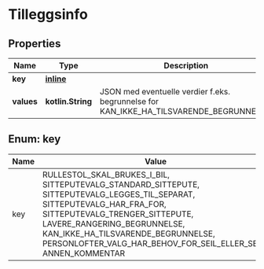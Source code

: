 
# Tilleggsinfo

## Properties
Name | Type | Description | Notes
------------ | ------------- | ------------- | -------------
**key** | [**inline**](#KeyEnum) |  | 
**values** | **kotlin.String** | JSON med eventuelle verdier f.eks. begrunnelse for KAN_IKKE_HA_TILSVARENDE_BEGRUNNELSE. |  [optional]


<a name="KeyEnum"></a>
## Enum: key
Name | Value
---- | -----
key | RULLESTOL_SKAL_BRUKES_I_BIL, SITTEPUTEVALG_STANDARD_SITTEPUTE, SITTEPUTEVALG_LEGGES_TIL_SEPARAT, SITTEPUTEVALG_HAR_FRA_FOR, SITTEPUTEVALG_TRENGER_SITTEPUTE, LAVERE_RANGERING_BEGRUNNELSE, KAN_IKKE_HA_TILSVARENDE_BEGRUNNELSE, PERSONLOFTER_VALG_HAR_BEHOV_FOR_SEIL_ELLER_SELE, ANNEN_KOMMENTAR



